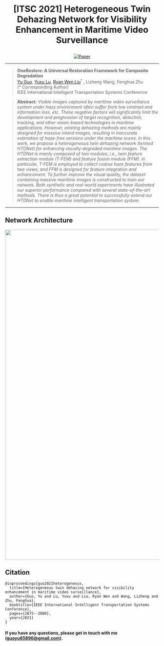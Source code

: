  # <p align=center> [ITSC 2021] Heterogeneous Twin Dehazing Network for Visibility Enhancement in Maritime Video Surveillance</p>

<div align="center">
 
[![Paper](https://img.shields.io/badge/HTDNet-paper-red.svg)](https://ieeexplore.ieee.org/abstract/document/9564887)

</div>


---
>**OneRestore: A Universal Restoration Framework for Composite Degradation**<br>
[Yu Guo](https://scholar.google.com/citations?user=klYz-acAAAAJ&hl=zh-CN), [Yuxu Lu](https://scholar.google.com.hk/citations?user=XXge2_0AAAAJ&hl=zh-CN), [Ryan Wen Liu](http://mipc.whut.edu.cn/index.html)<sup>* </sup>, Lizheng Wang, Fenghua Zhu <br>
(* Corresponding Author)<br>
>IEEE International Intelligent Transportation Systems Conference

> **Abstract:** *Visible images captured by maritime video surveillance system under hazy environment often suffer from low contrast and information loss, etc. These negative factors will significantly limit the development and progression of target recognition, detection, tracking, and other vision-based technologies in maritime applications. However, existing dehazing methods are mainly designed for massive inland images, resulting in inaccurate estimation of haze-free versions under the maritime scene. In this work, we propose a heterogeneous twin dehazing network (termed HTDNet) for enhancing visually-degraded maritime images. The HTDNet is mainly composed of two modules, i.e., twin feature extraction module (T-FEM) and feature fusion module (FFM). In particular, T-FEM is employed to collect coarse haze features from two views, and FFM is designed for feature integration and enhancement. To further improve the visual quality, the dataset containing massive maritime images is constructed to train our network. Both synthetic and real-world experiments have illustrated our superior performance compared with several state-of-the-art methods. There is thus a great potential to successfully extend our HTDNet to enable maritime intelligent transportation system.*
---

## Network Architecture


</div>
<div align=center>
<img src="https://github.com/user-attachments/assets/42d55353-de69-4f3c-a467-be6af45a3d52" width="1080">
</div>

## Citation

```
@inproceedings{guo2021heterogeneous,
  title={Heterogeneous twin dehazing network for visibility enhancement in maritime video surveillance},
  author={Guo, Yu and Lu, Yuxu and Liu, Ryan Wen and Wang, Lizheng and Zhu, Fenghua},
  booktitle={IEEE International Intelligent Transportation Systems Conference},
  pages={2875--2880},
  year={2021}
}
```

#### If you have any questions, please get in touch with me (guoyu65896@gmail.com).

